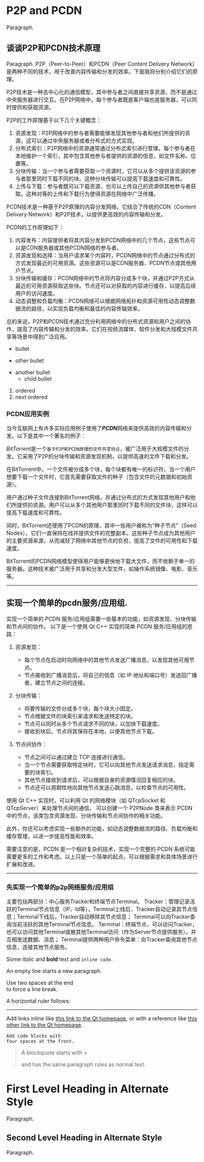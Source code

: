 # P2P and PCDN

Paragraph.

## 谈谈P2P和PCDN技术原理

Paragraph.
P2P（Peer-to-Peer）和PCDN（Peer Content Delivery Network）是两种不同的技术，用于改善内容传输和分发的效率。下面我将分别介绍它们的原理。

P2P技术是一种去中心化的通信模型，其中参与者之间直接共享资源，而不是通过中央服务器进行交互。在P2P网络中，每个参与者既是客户端也是服务器，可以同时提供和获取资源。

P2P的工作原理基于以下几个关键概念：
1. 资源发现：P2P网络中的参与者需要能够发现其他参与者和他们所提供的资源。这可以通过中央服务器或者分布式的方式实现。
2. 分布式索引：P2P网络中的资源通常通过分布式索引进行管理。每个参与者在本地维护一个索引，其中包含其他参与者提供的资源的信息，如文件名称、位置等。
3. 分块传输：当一个参与者需要获取一个资源时，它可以从多个提供该资源的参与者那里同时下载不同的块。这种分块传输可以提高下载速度和可靠性。
4. 上传与下载：参与者既可以下载资源，也可以上传自己的资源供其他参与者获取。这种对等的上传和下载行为使得资源在网络中广泛传播。

PCDN技术是一种基于P2P原理的内容分发网络。它结合了传统的CDN（Content Delivery Network）和P2P技术，以提供更高效的内容传输和分发。

PCDN的工作原理如下：
1. 内容发布：内容提供者将其内容分发到PCDN网络中的几个节点，这些节点可以是CDN服务器或其他PCDN网络的参与者。
2. 资源发现和选择：当用户请求某个内容时，PCDN网络中的节点通过分布式的方式发现最近的可用资源。这些资源可以是CDN服务器、PCDN节点或其他用户节点。
3. 分块传输和缓存：PCDN网络中的节点将内容分成多个块，并通过P2P方式从最近的可用资源获取这些块。节点还可以对获取的内容进行缓存，以提高后续用户的访问速度。
4. 动态调整和负载均衡：PCDN网络可以根据网络拓扑和资源可用性动态调整数据流的路径，以实现负载均衡和最佳的内容传输效率。

总的来说，P2P和PCDN技术通过充分利用网络中的分布式资源和用户之间的协作，提高了内容传输和分发的效率。它们在视频流媒体、软件分发和大规模文件共享等场景中得到广泛应用。

- bullet
+ other bullet
* another bullet
    * child bullet

1. ordered
2. next ordered

### PCDN应用实例

当今互联网上有许多实际应用例子使用了***PCDN***网络来提供高效的内容传输和分发。以下是其中一个著名的例子：

*BitTorrent*是一个`基于P2P和PCDN原理的文件共享协议`，被广泛用于大规模文件的分发。它采用了P2P的分块传输和资源发现机制，以提供高速的文件下载和分发。

在BitTorrent中，一个文件被分成多个块，每个块都有唯一的标识符。当一个用户想要下载一个文件时，它首先需要获取文件的种子（包含文件的元数据和初始资源）。

用户通过种子文件连接到BitTorrent网络，并通过分布式的方式发现其他用户和他们所提供的资源。用户可以从多个其他用户那里同时下载不同的文件块，这样可以提高下载速度和可靠性。

同时，BitTorrent还使用了PCDN的原理，其中一些用户被称为“种子节点”（Seed Nodes），它们一直保持在线并提供文件的完整副本。这些种子节点成为其他用户的主要资源来源，从而减轻了网络中其他节点的负担，提高了文件的可用性和下载速度。

BitTorrent的PCDN网络模型使得用户能够更快地下载大文件，而不依赖于单一的服务器。这种技术被广泛用于共享和分发大型文件，如操作系统镜像、电影、音乐等。

---

## 实现一个简单的pcdn服务/应用组.

实现一个简单的 PCDN 服务/应用组需要一些基本的功能，如资源发现、分块传输和节点间的协作。
以下是一个使用 Qt C++ 实现的简单 PCDN 服务/应用组的思路：

1. 资源发现：
   - 每个节点在启动时向网络中的其他节点发送广播消息，以发现其他可用节点。
   - 节点接收到广播消息后，将自己的信息（如 IP 地址和端口号）发送回广播者，建立节点之间的连接。

2. 分块传输：
   - 将要传输的文件分成多个块，每个块大小固定。
   - 节点根据文件的块索引来请求和发送特定的块。
   - 节点可以同时从多个节点请求不同的块，以加快下载速度。
   - 接收到块后，节点将其保存在本地，以便其他节点下载。

3. 节点间协作：
   - 节点之间可以通过建立 TCP 连接进行通信。
   - 当一个节点需要获取特定块时，它可以向其他节点发送请求消息，指定需要的块索引。
   - 其他节点接收到请求后，可以根据自身的资源情况回复相应的块。
   - 节点还可以周期性地向其他节点发送心跳消息，以检查节点的可用性。

使用 Qt C++ 实现时，可以利用 Qt 的网络模块（如 QTcpSocket 和 QTcpServer）来处理节点间的通信。
可以创建一个 P2PNode 类来表示 PCDN 中的节点，该类包含资源发现、分块传输和节点间协作的相关功能。

此外，你还可以考虑实现一些额外的功能，如动态调整数据流的路径、负载均衡和缓存管理，以进一步提高性能和效率。

需要注意的是，PCDN 是一个相对复杂的技术，实现一个完整的 PCDN 系统可能需要更多的工作和考虑。以上只是一个简单的起点，可以根据需求和具体场景进行扩展和改进。

---

### 先实现一个简单的p2p网络服务/应用组
主要包括两部分：中心服务Tracker和终端节点Terminal。
Tracker：管理记录活跃的Terminal节点信息（IP、Id等），Terminal上线后，Tracker自动记录其节点信息；Terminal下线后，Tracker自动移除其节点信息；
Terminal可以向Tracker查询当前活跃的其他Terminal节点信息。
Terminal：终端节点，可以访问Tracker，也可以访问其他Terminal或被其他Terminal访问（作为Server节点提供服务），并互相发送数据、消息；
Terminal提供两种用户命令菜单：向Tracker查询其他节点信息，连接其他节点服务。


Some *italic* and **bold** text and `inline code`.

An empty line starts a new paragraph.

Use two spaces at the end  
to force a line break.

A horizontal ruler follows:

---

Add links inline like [this link to the Qt homepage](https://www.qt.io),
or with a reference like [this other link to the Qt homepage][1].

    Add code blocks with
    four spaces at the front.

> A blockquote
> starts with >
>
> and has the same paragraph rules as normal text.

First Level Heading in Alternate Style
======================================

Paragraph.

Second Level Heading in Alternate Style
---------------------------------------

Paragraph.

[1]: https://www.qt.io
